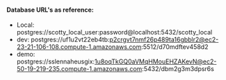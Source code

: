 #### Database URL's as reference:


* Local: postgres://scotty_local_user:password@localhost:5432/scotty_local
* dev: postgres://uf1u2vt22eb4tb:p2crgvt7nmf26p489ta16gbblr2@ec2-23-21-106-108.compute-1.amazonaws.com:5512/d70mdftev458d2
* demo: postgres://sslennaheusgix:1u8oqTkGQ0aVMqHMouEHZAKevN@ec2-50-19-219-235.compute-1.amazonaws.com:5432/dbm2g3m3dpsr6s



